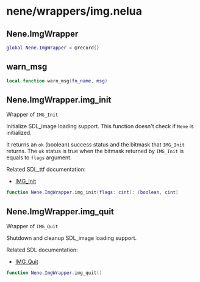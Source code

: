 # nene/wrappers/img.nelua
## Nene.ImgWrapper

```lua
global Nene.ImgWrapper = @record{}
```

## warn_msg

```lua
local function warn_msg(fn_name, msg)
```

## Nene.ImgWrapper.img_init
Wrapper of `IMG_Init` 
 
Initialize SDL_image loading support. 
This function doesn't check if `Nene` is initialized. 
 
It returns an `ok` (boolean) success status and the bitmask that `IMG_Init` returns. 
The `ok` status is true when the bitmask returned by `IMG_Init` is equals to `flags` argument. 
 
Related SDL_ttf documentation: 
* [IMG_Init](https://www.libsdl.org/projects/SDL_image/docs/SDL_image_8.html)
```lua
function Nene.ImgWrapper.img_init(flags: cint): (boolean, cint)
```

## Nene.ImgWrapper.img_quit
Wrapper of `IMG_Quit` 
 
Shutdown and cleanup SDL_image loading support. 
 
Related SDL documentation: 
* [IMG_Quit](https://www.libsdl.org/projects/SDL_image/docs/SDL_image_9.html)
```lua
function Nene.ImgWrapper.img_quit()
```

